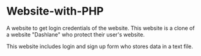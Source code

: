 # Website-with-PHP
A website to get login credentials of the website. This website is a clone of a website "Dashlane" who protect their user's website.

This website includes login and sign up form who stores data in a text file.
